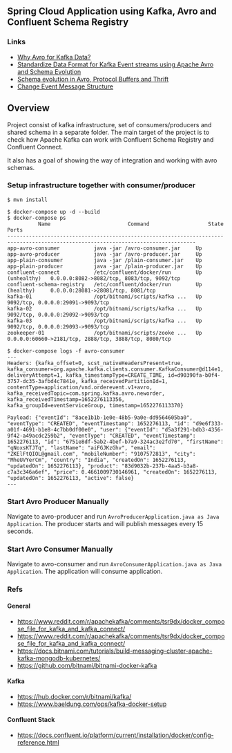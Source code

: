 ## Spring Cloud Application using Kafka, Avro and Confluent Schema Registry

### Links
* [Why Avro for Kafka Data?](https://www.confluent.io/blog/avro-kafka-data/)
* [Standardize Data Format for Kafka Event streams using Apache Avro and Schema Evolution](https://medium.com/nerd-for-tech/standardize-data-format-for-kafka-event-streams-using-apache-avro-and-schema-evolution-a2df6924b54c)
* [Schema evolution in Avro, Protocol Buffers and Thrift](https://martin.kleppmann.com/2012/12/05/schema-evolution-in-avro-protocol-buffers-thrift.html)
* [Change Event Message Structure](https://developer.salesforce.com/docs/atlas.en-us.change_data_capture.meta/change_data_capture/cdc_message_structure.htm)

## Overview

Project consist of kafka infrastructure, set of consumers/producers and shared schema in a separate folder.
The main target of the project is to check how Apache Kafka can work with Confluent Schema Registry and Confluent Connect.

It also has a goal of showing the way of integration and working with avro schemas.


### Setup infrastructure together with consumer/producer
``` shell
$ mvn install

$ docker-compose up -d --build
$ docker-compose ps
          Name                         Command                   State                                Ports                        
-----------------------------------------------------------------------------------------------------------------------------------
app-avro-consumer           java -jar /avro-consumer.jar     Up                                                                    
app-avro-producer           java -jar /avro-producer.jar     Up                                                                    
app-plain-consumer          java -jar /plain-consumer.jar    Up                                                                    
app-plain-producer          java -jar /plain-producer.jar    Up                                                                    
confluent-connect           /etc/confluent/docker/run        Up (unhealthy)   0.0.0.0:8082->8082/tcp, 8083/tcp, 9092/tcp           
confluent-schema-registry   /etc/confluent/docker/run        Up (healthy)     0.0.0.0:28081->28081/tcp, 8081/tcp                   
kafka-01                    /opt/bitnami/scripts/kafka ...   Up               9092/tcp, 0.0.0.0:29091->9093/tcp                    
kafka-02                    /opt/bitnami/scripts/kafka ...   Up               9092/tcp, 0.0.0.0:29092->9093/tcp                    
kafka-03                    /opt/bitnami/scripts/kafka ...   Up               9092/tcp, 0.0.0.0:29093->9093/tcp                    
zookeeper-01                /opt/bitnami/scripts/zooke ...   Up               0.0.0.0:60660->2181/tcp, 2888/tcp, 3888/tcp, 8080/tcp

$ docker-compose logs -f avro-consumer
---
Headers: {kafka_offset=0, scst_nativeHeadersPresent=true, kafka_consumer=org.apache.kafka.clients.consumer.KafkaConsumer@d114e1, deliveryAttempt=1, kafka_timestampType=CREATE_TIME, id=d90390fa-b0f4-3757-dc35-3afbd4c7841e, kafka_receivedPartitionId=1, contentType=application/vnd.orderevent.v1+avro, kafka_receivedTopic=com.spring.kafka.avro.neworder, kafka_receivedTimestamp=1652276113356, kafka_groupId=eventServiceGroup, timestamp=1652276113370}

Payload: {"eventId": "8ace1b1b-1e0e-48b5-9a0e-dd9564605ba0", "eventType": "CREATED", "eventTimestamp": 1652276113, "id": "d9e6f333-a01f-4691-b1e8-4c7bb0df00e0", "user": {"eventId": "d5a3f291-bdb3-4356-9f42-a49acdc259b2", "eventType": "CREATED", "eventTimestamp": 1652276113, "id": "6751e8df-5ab2-4bef-b7a9-324ac3e2fd70", "firstName": "qNoxsKTJTq", "lastName": "aiFGJKzGhv", "email": "ZKElFtQIOL@gmail.com", "mobileNumber": "9107572813", "city": "MheUVYerCm", "country": "India", "createdOn": 1652276113, "updatedOn": 1652276113}, "product": "83d9032b-237b-4aa5-b3a8-c7a3c346a6ef", "price": 0.4661009730146961, "createdOn": 1652276113, "updatedOn": 1652276113, "active": false}
---
```

### Start Avro Producer Manually
Navigate to avro-producer and run `AvroProducerApplication.java as Java Application`. The producer starts and will publish messages every 15 seconds.

### Start Avro Consumer Manually
Navigate to avro-consumer and run `AvroConsumerApplication.java as Java Application`. The application will consume application.

### Refs

#### General 
* https://www.reddit.com/r/apachekafka/comments/tsr9dx/docker_compose_file_for_kafka_and_kafka_connect/
* https://www.reddit.com/r/apachekafka/comments/tsr9dx/docker_compose_file_for_kafka_and_kafka_connect/
* https://docs.bitnami.com/tutorials/build-messaging-cluster-apache-kafka-mongodb-kubernetes/
* https://github.com/bitnami/bitnami-docker-kafka

#### Kafka
* https://hub.docker.com/r/bitnami/kafka/
* https://www.baeldung.com/ops/kafka-docker-setup

#### Confluent Stack
* https://docs.confluent.io/platform/current/installation/docker/config-reference.html
